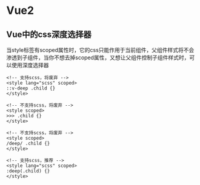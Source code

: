 # Vue2

## Vue中的css深度选择器

当style标签有scoped属性时，它的css只能作用于当前组件，父组件样式将不会渗透到子组件，当你不想去掉scoped属性，又想让父组件控制子组件样式时，可以使用深度选择器
```vue
<!-- 支持scss，将废弃 -->
<style lang="scss" scoped>
::v-deep .child {}
</style>

<!-- 不支持scss，将废弃 -->
<style scoped>
>>> .child {}
</style>

<!-- 不支持scss，将废弃 -->
<style scoped>
/deep/ .child {}
</style>

<!-- 支持scss，推荐 -->
<style lang="scss" scoped>
:deep(.child) {}
</style>
```